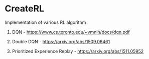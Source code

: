 # CreateRL
Implementation of various RL algorithm

1. DQN - https://www.cs.toronto.edu/~vmnih/docs/dqn.pdf

2. Double DQN - https://arxiv.org/abs/1509.06461

3. Prioritized Experience Replay - https://arxiv.org/abs/1511.05952